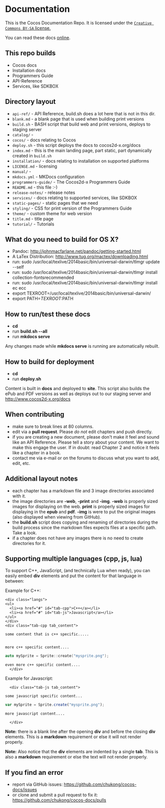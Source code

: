 ﻿Documentation
===============
This is the Cocos Documentation Repo. It is licensed under the
[`Creative Commons BY-SA` license.]( https://creativecommons.org/licenses/by-sa/4.0/)

You can read these docs [online](http://www.cocos2d-x.org/docs).

## This repo builds
* Cocos docs
* Installation docs
* Programmers Guide
* API-Reference
* Services, like SDKBOX

## Directory layout
* `api-ref/` - API Reference, build.sh does a lot here that is not in this dir.
* `blank.md` - a blank page that is used when building print versions
* `build.sh` - BASH script that build web and print versions, deploys to staging server
* `catalog/` -
* `cocos/` - docs relating to Cocos
* `deploy.sh` - this script deploys the docs to cocos2d-x.org/docs
* `index.md` - this is the main landing page, part static, part dynamically created in `build.sh`
* `installation/` - docs relating to installation on supported platforms
* `LICENSE.md` - licensing
* `manual/` -
* `mkdocs.yml` - MKDocs configuration
* `programmers-guide/` - The Cocos2d-x Programmers Guide
* `README.md` - this file :-)
* `release-notes/` - release notes
* `services/` - docs relating to supported services, like SDKBOX
* `static-pages/` - static pages that we need
* `styling/` - CSS for print version of the Programmers Guide
* `theme/` - custom theme for web version
* `title.md` - title page
* `tutorial/` - Tutorials

## What do you need to build for OS X?
* Pandoc: http://johnmacfarlane.net/pandoc/getting-started.html
* A LaTex Distribution: http://www.tug.org/mactex/downloading.html
* run: sudo /usr/local/texlive/2014basic/bin/universal-darwin/tlmgr update --self
* run: sudo /usr/local/texlive/2014basic/bin/universal-darwin/tlmgr  install collection-fontsrecommended
* run: sudo /usr/local/texlive/2014basic/bin/universal-darwin/tlmgr install ec ecc
* export TEXROOT=/usr/local/texlive/2014basic/bin/universal-darwin/
* export PATH=$TEXROOT:$PATH

## How to run/test these docs
* __cd <where you cloned this repo>__
* run __build.sh --all__
* run __mkdocs serve__

Any changes made while __mkdocs serve__ is running are automatically rebuilt.

## How to build for deployment
* __cd <where you cloned this repo>__
* run __deploy.sh__

Content is built in __docs__ and deployed to __site__. This script also builds the
ePub and PDF versions as well as deploys out to our staging server and http://www.cocos2d-x.org/docs

## When contributing
* make sure to break lines at 80 columns.
* edit via a __pull request__. Please *do not* edit chapters and push directly.
* if you are creating a new document, please don't make it feel and sound like an
  API Reference. Please tell a story about your content. We want to make this engage
  the user. If in doubt: read Chapter 2 and notice it feels like a chapter in a book.
* contact me via e-mail or on the forums to discuss what you want to add, edit, etc.

## Additional layout notes
* each chapter has a markdown file and 3 image directories associated with it.
* the image directories are __-web__, __-print__ and __-img__.  __-web__ is
  properly sized images for displaying on the web. __print__ is properly sized
  images for displaying in the __epub__ and __pdf__. __-img__ is were to put the
  original images (also displayed when viewing from GitHub).
* the __build.sh__ script does copying and renaming of directories during the build
  process since the markdown files expects files at a specific path. Take a look.
* if a chapter does not have any images there is no need to create directories
  for it.

## Supporting multiple languages (cpp, js, lua)
To support C++, JavaScript, (and technically Lua when ready), you can easily embed
__div__ elements and put the content for that language in between:

Example for C++:
  ```
  <div class="langs">
  <ul>
    <li><a href="#" id="tab-cpp">C++</a></li>
    <li><a href="#" id="tab-js">Javascript</a></li>
  </ul>
</div>
  <div class="tab-cpp tab_content">

some content that is c++ specific.....


more c++ specific content....
```
```cpp
auto mySprite = Sprite::create("mysprite.png");
```
```
even more c++ specific content....
  </div>
```

Example for Javascript:
```
  <div class="tab-js tab_content">

some javascript specific content...
```
```javascript
var mySprite = Sprite.create("mysprite.png");
```
```
more javascript content....

  </div>
```
__Note:__ there is a blank line after the opening __div__ and before the closing
__div__ elements. This is a __markdown__ requirement or else it will not render
properly.

__Note:__ Also notice that the __div__ elements are indented by a single __tab__.
This is also a __markdown__ requirement or else the text will not render properly.

## If you find an error
* report via GitHub issues: https://github.com/chukong/cocos-docs/issues
* or clone and submit a pull request to fix it: https://github.com/chukong/cocos-docs/pulls
